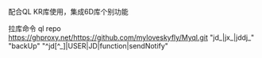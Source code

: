 配合QL KR库使用，集成6D库个别功能

拉库命令
ql repo https://ghproxy.net/https://github.com/myloveskyfly/Myql.git "jd_|jx_|jddj_" "backUp" "^jd[^_]|USER|JD|function|sendNotify"
